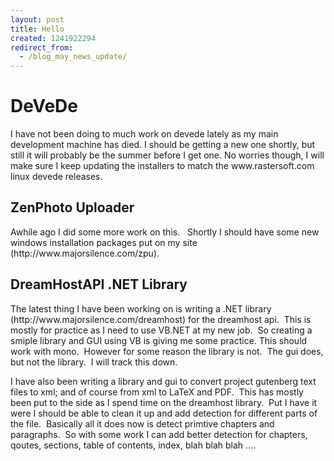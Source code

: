 ```yaml
---
layout: post
title: Hello
created: 1241922294
redirect_from:
  - /blog_may_news_update/
---
```

<h1>DeVeDe</h1><p>
I have not been doing to much work on devede lately as my main development machine has died.  I should be getting a new one shortly, but still it will probably be the summer before I get one.  No worries though, I will make sure I keep updating the installers to match the www.rastersoft.com linux devede releases.</p><h2>ZenPhoto Uploader</h2><p>Awhile ago I did some more work on this.&nbsp;&nbsp; Shortly I should have some new windows installation packages put on my site (http://www.majorsilence.com/zpu).</p><h2>DreamHostAPI .NET Library</h2><p>The latest thing I have been working on is writing a .NET library (http://www.majorsilence.com/dreamhost) for the dreamhost api.&nbsp; This is mostly for practice as I need to use VB.NET at my new job.&nbsp; So creating a smiple library and GUI using VB is giving me some practice. This should work with mono.&nbsp; However for some reason the library is not.&nbsp; The gui does, but not the library.&nbsp; I will track this down.</p><p>I have also been writing a library and gui to convert project gutenberg text files to xml; and of course from xml to LaTeX and PDF.&nbsp; This has mostly been put to the side as I spend time on the dreamhost library.&nbsp; Put I have it were I should be able to clean it up and add detection for different parts of the file.&nbsp; Basically all it does now is detect primtive chapters and paragraphs.&nbsp; So with some work I can add better detection for chapters, qoutes, sections, table of contents, index, blah blah blah ....</p><p>&nbsp;</p>
